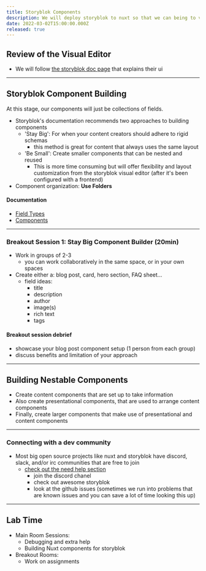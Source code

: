 ```yaml
---
title: Storyblok Components
description: We will deploy storyblok to nuxt so that we can being to view our content
date: 2022-03-02T15:00:00.000Z
released: true
---
```


## Review of the Visual Editor

- We will follow [the storyblok doc page](https://www.storyblok.com/docs/guide/essentials/ui) that explains their ui

---

## Storyblok Component Building

At this stage, our components will just be collections of fields.

- Storyblok's documentation recommends two approaches to building components
  - 'Stay Big': For when your content creators should adhere to rigid schemas
    - this method is great for content that always uses the same layout
  - 'Be Small': Create smaller components that can be nested and reused
    - This is more time consuming but will offer flexibility and layout customization from the storyblok visual editor (after it's been configured with a frontend)
- Component organization: **Use Folders**

#### Documentation

- [Field Types](https://www.storyblok.com/docs/terminology/field-type)
- [Components](https://www.storyblok.com/docs/terminology/component)

---

### Breakout Session 1: Stay Big Component Builder (20min)

- Work in groups of 2-3
  - you can work collaboratively in the same space, or in your own spaces
- Create either a: blog post, card, hero section, FAQ sheet...
  - field ideas:
    - title
    - description
    - author
    - image(s)
    - rich text
    - tags

#### Breakout session debrief

- showcase your blog post component setup (1 person from each group)
- discuss benefits and limitation of your approach

---

## Building Nestable Components

- Create content components that are set up to take information
- Also create presentational components, that are used to arrange content components
- Finally, create larger components that make use of presentational and content components

---

### Connecting with a dev community

- Most big open source projects like nuxt and storyblok have discord, slack, and/or irc communities that are free to join
  - [check out the need help section](https://www.storyblok.com/tc/nuxtjs)
    - join the discord chanel
    - check out awesome storyblok
    - look at the github issues (sometimes we run into problems that are known issues and you can save a lot of time looking this up)

---

## Lab Time

- Main Room Sessions:
  - Debugging and extra help
  - Building Nuxt components for storyblok
- Breakout Rooms:
  - Work on assignments
